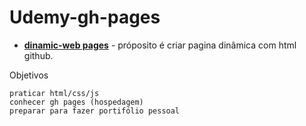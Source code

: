 # Udemy-gh-pages
- __[dinamic-web pages](https://github.com/victorhreinert/gh-pages-html/tree/gh-pages)__ - próposito é criar pagina dinâmica com html github.


Objetivos

    praticar html/css/js
    conhecer gh pages (hospedagem)
    preparar para fazer portifólio pessoal


    